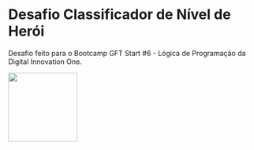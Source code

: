 # Desafio Classificador de Nível de Herói
Desafio feito para o Bootcamp GFT Start #6 - Lógica de Programação da Digital Innovation One.

<div align="left">

<img align="center" height="140" src="https://i.giphy.com/media/v1.Y2lkPTc5MGI3NjExczJkMHozMzZhbGg1Y2JxaWQyOWkxdnU2Y3hjYnhtZnd0Nmp6bTl4aCZlcD12MV9pbnRlcm5hbF9naWZfYnlfaWQmY3Q9Zw/ua7vVw9awZKWwLSYpW/giphy.gif"  />
</div>
